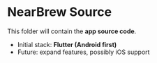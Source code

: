 # NearBrew Source

This folder will contain the **app source code**.  
- Initial stack: **Flutter (Android first)**
- Future: expand features, possibly iOS support
